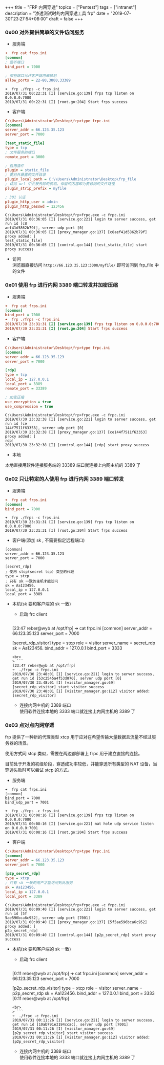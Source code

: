 +++
title = "FRP 内网穿透"
topics = ["Pentest"]
tags = ["intranet"]
description = "渗透测试时的内网穿透工具 frp"
date = "2019-07-30T23:27:54+08:00"
draft = false
+++

<!--
 * @Author: reber
 * @Mail: reber0ask@qq.com
 * @Date: 2019-07-30 23:27:54
 * @LastEditTime: 2019-07-31 02:27:29
 -->

### 0x00 对外提供简单的文件访问服务
* 服务端

```ini
➜  frp cat frps.ini
[common]
; 监听端口
bind_port = 7000

; 那些端口允许客户端用来映射
allow_ports = 22-80,3000,33389
```
```
➜  frp ./frps -c frps.ini
2019/07/31 00:22:31 [I] [service.go:139] frps tcp listen on 0.0.0.0:7000
2019/07/31 00:22:31 [I] [root.go:204] Start frps success
```

* 客户端

```ini
C:\Users\Administrator\Desktop\frp>type frpc.ini
[common]
server_addr = 66.123.35.123
server_port = 7000

[test_static_file]
type = tcp
; 文件服务的端口
remote_port = 3000

; 启用插件
plugin = static_file
; 要对外暴露的文件目录
plugin_local_path = C:\\Users\Administrator\Desktop\frp_file
; 访问 url 中会被去除的前缀，保留的内容即为要访问的文件路径
plugin_strip_prefix = myfile

; 301 认证
plugin_http_user = admin
plugin_http_passwd = 123456
```
```
C:\Users\Administrator\Desktop\frp>frpc.exe -c frpc.ini
2019/07/31 00:36:05 [I] [service.go:221] login to server success, get run id [c8
aef41d5862b79f], server udp port [0]
2019/07/31 00:36:05 [I] [proxy_manager.go:137] [c8aef41d5862b79f] proxy added: [
test_static_file]
2019/07/31 00:36:05 [I] [control.go:144] [test_static_file] start proxy success
```

* 访问  
浏览器直接访问 ```http://66.123.35.123:3000/myfile/``` 即可访问到 frp_file 中的文件

### 0x01 使用 frp 进行内网 3389 端口转发并加密压缩
* 服务端

```ini
➜  frp cat frps.ini
[common]
bind_port = 7000
➜  frp ./frps -c frps.ini
2019/07/30 23:31:31 [I] [service.go:139] frps tcp listen on 0.0.0.0:7000
2019/07/30 23:31:31 [I] [root.go:204] Start frps success
```

* 客户端

```ini
C:\Users\Administrator\Desktop\frp>type frpc.ini
[common]
server_addr = 66.123.35.123
server_port = 7000

[rdp]
type = tcp
local_ip = 127.0.0.1
local_port = 3389
remote_port = 33389

; 加密压缩
use_encryption = true
use_compression = true
```
```
C:\Users\Administrator\Desktop\frp>frpc.exe -c frpc.ini
2019/07/30 23:32:38 [I] [service.go:221] login to server success, get run id [ce
144f7511f63353], server udp port [0]
2019/07/30 23:32:38 [I] [proxy_manager.go:137] [ce144f7511f63353] proxy added: [
rdp]
2019/07/30 23:32:38 [I] [control.go:144] [rdp] start proxy success
```

* 本地

本地直接用软件连接服务端的 33389 端口就连接上内网主机的 3389 了

### 0x02 只让特定的人使用 frp 进行内网 3389 端口转发
* 服务端

```ini
➜  frp cat frps.ini
[common]
bind_port = 7000
```
```
➜  frp ./frps -c frps.ini
2019/07/30 23:31:31 [I] [service.go:139] frps tcp listen on 0.0.0.0:7000
2019/07/30 23:31:31 [I] [root.go:204] Start frps success
```

* 客户端(添加 sk , 不需要指定远程端口)

```
[common]
server_addr = 66.123.35.123
server_port = 7000

[secret_rdp]
; 使用 stcp(secret tcp) 类型的代理
type = stcp
; 只有 sk 一致的主机才能访问
sk = Aa123456.
local_ip = 127.0.0.1
local_port = 3389
```

* 本机(sk 要和客户端的 sk 一致)

    * 启动 frc client

    > ```ini
    [23:47 reber@wyb at /opt/frp]
    ➜  cat frpc.ini
    [common]
    server_addr = 66.123.35.123
    server_port = 7000

    [secret_rdp_visitor]
    type = stcp
    role = visitor
    server_name = secret_rdp
    sk = Aa123456.
    bind_addr = 127.0.0.1
    bind_port = 3333
    ```
    <br>
    > ```
    [23:47 reber@wyb at /opt/frp]
    ➜  ./frpc -c frpc.ini
    2019/07/30 23:48:01 [I] [service.go:221] login to server success, get run id [53c2545a4f53d070], server udp port [0]
    2019/07/30 23:48:01 [I] [visitor_manager.go:69] [secret_rdp_visitor] start visitor success
    2019/07/30 23:48:01 [I] [visitor_manager.go:112] visitor added: [secret_rdp_visitor]
    ```

    * 连接内网主机的 3389 端口  
    使用软件连接本地的 3333 端口就连接上内网主机的 3389 了

### 0x03 点对点内网穿透
frp 提供了一种新的代理类型 xtcp 用于应对在希望传输大量数据且流量不经过服务器的场景。

使用方式同 stcp 类似，需要在两边都部署上 frpc 用于建立直接的连接。

目前处于开发的初级阶段，穿透成功率较低，并能穿透所有类型的 NAT 设备，当穿透失败时可以尝试 stcp 的方式。

* 服务端

```
➜  frp cat frps.ini
[common]
bind_port = 7000
bind_udp_port = 7001
```
```
➜  frp ./frps -c frps.ini
2019/07/31 00:08:16 [I] [service.go:139] frps tcp listen on 0.0.0.0:7000
2019/07/31 00:08:16 [I] [service.go:221] nat hole udp service listen on 0.0.0.0:7001
2019/07/31 00:08:16 [I] [root.go:204] Start frps success
```

* 客户端

```ini
C:\Users\Administrator\Desktop\frp>type frpc.ini
[common]
server_addr = 66.123.35.123
server_port = 7000

[p2p_secret_rdp]
type = xtcp
; 只有 sk 一致的用户才能访问到此服务
sk = Aa123456.
local_ip = 127.0.0.1
local_port = 3389
```
```
C:\Users\Administrator\Desktop\frp>frpc.exe -c frpc.ini
2019/07/31 00:09:40 [I] [service.go:221] login to server success, get run id [5f
5ae596bca6c952], server udp port [7001]
2019/07/31 00:09:40 [I] [proxy_manager.go:137] [5f5ae596bca6c952] proxy added: [
p2p_secret_rdp]
2019/07/31 00:09:40 [I] [control.go:144] [p2p_secret_rdp] start proxy success
```

* 本机(sk 要和客户端的 sk 一致)

    * 启动 frc client

    > ```ini
    [0:11 reber@wyb at /opt/frp]
    ➜  cat frpc.ini
    [common]
    server_addr = 66.123.35.123
    server_port = 7000

    [p2p_secret_rdp_visitor]
    type = xtcp
    role = visitor
    server_name = p2p_secret_rdp
    sk = Aa123456.
    bind_addr = 127.0.0.1
    bind_port = 3333
    [0:11 reber@wyb at /opt/frp]
    ```
    <br>
    > ```
    ➜  ./frpc -c frpc.ini
    2019/07/31 00:11:26 [I] [service.go:221] login to server success, get run id [10ab791e3194ccac], server udp port [7001]
    2019/07/31 00:11:26 [I] [visitor_manager.go:69] [p2p_secret_rdp_visitor] start visitor success
    2019/07/31 00:11:26 [I] [visitor_manager.go:112] visitor added: [p2p_secret_rdp_visitor]
    ```

    * 连接内网主机的 3389 端口  
    使用软件连接本地的 3333 端口就连接上内网主机的 3389 了

